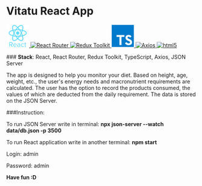 # Vitatu React App
<p align="left">
    <a href="https://reactjs.org/" target="_blank" title="React" rel="noreferrer">
        <img src="https://raw.githubusercontent.com/devicons/devicon/master/icons/react/react-original-wordmark.svg"
            alt="react" width="60" height="60" />
    </a>
    <a href="https://reactrouter.com/en/main" target="_blank" title="React Router" rel="noreferrer">
        <img src="https://reactrouter.com/twitterimage.jpg" alt="React Router"
            width="60" height="60" />
    </a>
    <a href="https://reactrouter.com/en/main" target="_blank" title="Redux Toolkit" rel="noreferrer">
        <img src="https://dawidpolednik.pl/static/media/6.59c46753.png" alt="Redux Toolkit"
            width="60" height="60" />
    </a>
    <a href="https://www.typescriptlang.org/" target="_blank" title="TypeScript" rel="noreferrer">
        <img src="https://raw.githubusercontent.com/devicons/devicon/master/icons/typescript/typescript-original.svg"
            alt="typescript" width="60" height="60" />
    </a>
    <a href="https://axios-http.com/docs/intro" target="_blank" title="Axios" rel="noreferrer"> <img
            src="https://images.velog.io/images/hyeonjeong/post/4487bfcb-62d5-4de6-8dc2-7559106ceb7b/img.jpeg"
            alt="Axios" width="60" height="60" />
    </a>
    <a href="https://www.w3.org/html/" target="_blank" title="HTML5" rel="noreferrer">
        <img src="https://upload.wikimedia.org/wikipedia/commons/thumb/3/38/HTML5_Badge.svg/2048px-HTML5_Badge.svg.png"
            alt="html5" width="60" height="60" />
    </a>
</p>
### <b>Stack</b>: React, React Router, Redux Toolkit, TypeScript, Axios, JSON Server

The app is designed to help you monitor your diet. Based on height, age, weight, etc., the user's energy needs and macronutrient requirements are calculated. The user has the option to record the products consumed, the values of which are deducted from the daily requirement. The data is stored on the JSON Server.

###Instruction:
<p>To run JSON Server write in terminal: <b>npx json-server --watch data/db.json -p 3500</b></p>
<p>To run React application write in another terminal: <b>npm start</b></p>
<p>Login: admin</p>
<p>Password: admin</p>

<b>Have fun :D</b>
